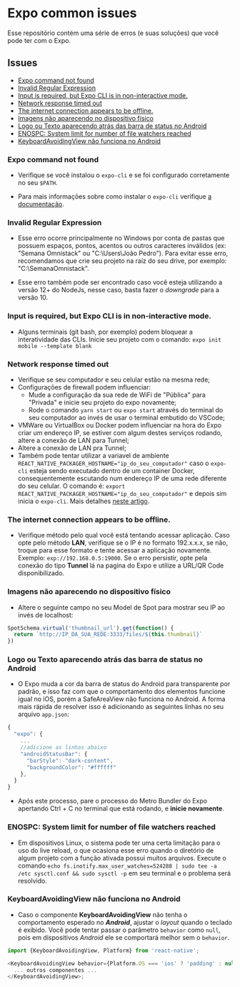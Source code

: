 # Expo common issues

Esse repositório contém uma série de erros (e suas soluções) que você pode ter com o Expo.

## Issues

  - [Expo command not found](#expo-command-not-found)
  - [Invalid Regular Expression](#invalid-regular-expression)
  - [Input is required, but Expo CLI is in non-interactive mode.](#input-is-required-but-expo-cli-is-in-non-interactive-mode)
  - [Network response timed out](#network-response-timed-out)
  - [The internet connection appears to be offline.](#the-internet-connection-appears-to-be-offline)
  - [Imagens não aparecendo no dispositivo físico](#imagens-n%c3%a3o-aparecendo-no-dispositivo-f%c3%adsico)
  - [Logo ou Texto aparecendo atrás das barra de status no Android](#logo-ou-texto-aparecendo-atr%c3%a1s-das-barra-de-status-no-android)
  - [ENOSPC: System limit for number of file watchers reached](#enospc-system-limit-for-number-of-file-watchers-reached)
  - [KeyboardAvoidingView não funciona no Android](#keyboardavoidingview-n%c3%a3o-funciona-no-android)


### **Expo command not found**

- Verifique se você instalou o `expo-cli` e se foi configurado corretamente no seu `$PATH`.

- Para mais informações sobre como instalar o `expo-cli` verifique [a documentação](https://docs.expo.io/versions/latest/introduction/installation/).

### **Invalid Regular Expression**

- Esse erro ocorre principalmente no Windows por conta de pastas que possuem espaços, pontos, acentos ou outros caracteres inválidos (ex: "Semana Omnistack" ou "C:\Users\João Pedro"). Para evitar esse erro, recomendamos que crie seu projeto na raíz do seu drive, por exemplo: "C:\SemanaOmnistack\".

- Esse erro também pode ser encontrado caso você esteja utilizando a versão 12+ do NodeJs, nesse caso, basta fazer o *downgrade* para a versão 10.

### **Input is required, but Expo CLI is in non-interactive mode.**

- Alguns terminais (git bash, por exemplo) podem bloquear a interatividade das CLIs. Inicie seu projeto com o comando: `expo init mobile --template blank`

### **Network response timed out**

- Verifique se seu computador e seu celular estão na mesma rede;
- Configurações de firewall podem influenciar:
  - Mude a configuração da sua rede de WiFi de "Pública" para "Privada" e inicie seu projeto do expo novamente;
  - Rode o comando `yarn start` ou `expo start` através do terminal do seu computador ao invés de usar o terminal embutido do VSCode;
- VMWare ou VirtualBox ou Docker podem influenciar na hora do Expo criar um endereço IP, se estiver com algum destes serviços rodando, altere a conexão de LAN para Tunnel;
- Altere a conexão de LAN pra Tunnel;
- Também pode tentar utilizar a variavel de ambiente `REACT_NATIVE_PACKAGER_HOSTNAME="ip_do_seu_computador"` caso o `expo-cli` esteja sendo executado dentro de um container Docker, consequentemente escutando num endereço IP de uma rede diferente do seu celular. O comando é: `export REACT_NATIVE_PACKAGER_HOSTNAME="ip_do_seu_computador"` e depois sim inicia o `expo-cli`. Mais detalhes [neste artigo](https://medium.com/@hmajid2301/running-expo-react-native-in-docker-ff9c4f2a4388).

### **The internet connection appears to be offline.**

- Verifique método pelo qual você está tentando acessar aplicação. Caso opte pelo método **LAN**, verifique se o IP é no formato 192.x.x.x, se não, troque para esse formato e tente acessar a aplicação novamente. Exemplo: `exp://192.168.0.5:19000`. Se o erro persistir, opte pela conexão do tipo **Tunnel** lá na pagina do Expo e utilize a URL/QR Code disponibilizado.

### **Imagens não aparecendo no dispositivo físico**

- Altere o seguinte campo no seu Model de Spot para mostrar seu IP ao invés de localhost:
```js
SpotSchema.virtual('thumbnail_url').get(function() {
  return `http://IP_DA_SUA_REDE:3333/files/${this.thumbnail}`
})
```

### **Logo ou Texto aparecendo atrás das barra de status no Android**

- O Expo muda a cor da barra de status do Android para transparente por padrão, e isso faz com que o comportamento dos elementos funcione igual no iOS, porém a SafeAreaView não funciona no Android. A forma mais rápida de resolver isso é adicionando as seguintes linhas no seu arquivo `app.json`:
```js
{
  "expo": {
    ...
    //adicione as linhas abaixo
    "androidStatusBar": {
      "barStyle": "dark-content",
      "backgroundColor": "#ffffff"
    },
  }
}
```
- Após este processo, pare o processo do Metro Bundler do Expo apertando Ctrl + C no terminal que está rodando, e **inicie novamente**.

### **ENOSPC: System limit for number of file watchers reached**

- Em dispositivos Linux, o sistema pode ter uma certa limitação para o uso do live reload, o que ocasiona esse erro quando o diretório de algum projeto com a função ativada possui muitos arquivos. Execute o comando `echo fs.inotify.max_user_watches=524288 | sudo tee -a /etc sysctl.conf && sudo sysctl -p` em seu terminal e o problema será resolvido.

### **KeyboardAvoidingView não funciona no Android**

- Caso o componente **KeyboardAvoidingView** não tenha o comportamento esperado no _**Android**_, ajustar o _layout_ quando o teclado é exibido. Você pode tentar passar o parâmetro `behavior` como `null`, pois em dispositivos _Android_ ele se comportará melhor sem o `behavior`.

```js
import {KeyboardAvoidingView, Platform} from 'react-native';

<KeyboardAvoidingView behavior={Platform.OS === 'ios' ? 'padding' : null} >
  ... outros componentes ...
</KeyboardAvoidingView>;
```
